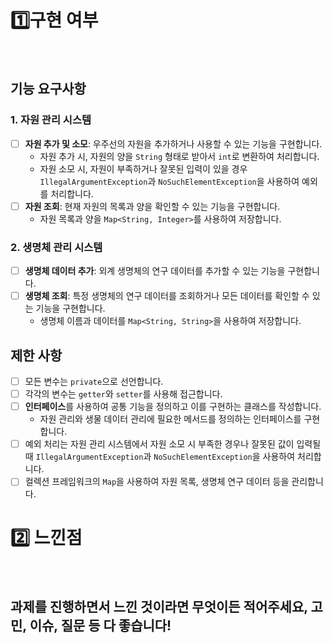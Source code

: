 # 1️⃣구현 여부

<br>

## 기능 요구사항
### 1. 자원 관리 시스템
- [ ] **자원 추가 및 소모**: 우주선의 자원을 추가하거나 사용할 수 있는 기능을 구현합니다.
  - 자원 추가 시, 자원의 양을 `String` 형태로 받아서 `int`로 변환하여 처리합니다.
  - 자원 소모 시, 자원이 부족하거나 잘못된 입력이 있을 경우 `IllegalArgumentException`과 `NoSuchElementException`을 사용하여 예외를 처리합니다.
- [ ] **자원 조회**: 현재 자원의 목록과 양을 확인할 수 있는 기능을 구현합니다.
  - 자원 목록과 양을 `Map<String, Integer>`를 사용하여 저장합니다.

### 2. 생명체 관리 시스템
- [ ] **생명체 데이터 추가**: 외계 생명체의 연구 데이터를 추가할 수 있는 기능을 구현합니다.
- [ ] **생명체 조회**: 특정 생명체의 연구 데이터를 조회하거나 모든 데이터를 확인할 수 있는 기능을 구현합니다.
  - 생명체 이름과 데이터를 `Map<String, String>`을 사용하여 저장합니다.

## 제한 사항
- [ ] 모든 변수는 `private`으로 선언합니다.
- [ ] 각각의 변수는 `getter`와 `setter`를 사용해 접근합니다.
- [ ] **인터페이스**를 사용하여 공통 기능을 정의하고 이를 구현하는 클래스를 작성합니다.
  - 자원 관리와 생물 데이터 관리에 필요한 메서드를 정의하는 인터페이스를 구현합니다.
- [ ] 예외 처리는 자원 관리 시스템에서 자원 소모 시 부족한 경우나 잘못된 값이 입력될 때 `IllegalArgumentException`과 `NoSuchElementException`을 사용하여 처리합니다.
- [ ] 컬렉션 프레임워크의 `Map`을 사용하여 자원 목록, 생명체 연구 데이터 등을 관리합니다.

# 2️⃣ 느낀점

<br>

## 과제를 진행하면서 느낀 것이라면 무엇이든 적어주세요, 고민, 이슈, 질문 등 다 좋습니다!